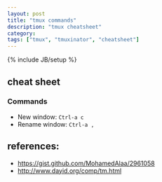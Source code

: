 ```yaml
---
layout: post
title: "tmux commands"
description: "tmux cheatsheet"
category: 
tags: ["tmux", "tmuxinator", "cheatsheet"]
---
```

{% include JB/setup %}
## cheat sheet

### Commands
- New window: `Ctrl-a c`
- Rename window:  `Ctrl-a ,`

## references:
- https://gist.github.com/MohamedAlaa/2961058
- http://www.dayid.org/comp/tm.html

